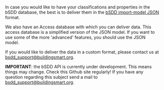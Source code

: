 In case you would like to have your classifications and properties in the bSDD database, the best is to deliver them in the [bSDD import-model JSON](https://github.com/buildingSMART/bSDD/tree/master/2020%20prototype/import-model/bsdd-import-model.json) format.

We also have an Access database with which you can deliver data. This access database is a simplified version of the JSON model. If you want to use some of the more 'advanced' features, you should use the JSON model.

If you would like to deliver the data in a custom format, please contact us at bsdd_support@buildingsmart.org.

**IMPORTANT**: the bSDD API is currently under development. This means things may change. Check this Github site regularly! If you have any question regarding this subject send a mail to bsdd_support@buildingsmart.org.


